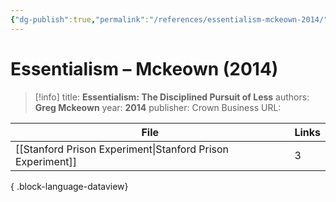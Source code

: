 ```yaml
---
{"dg-publish":true,"permalink":"/references/essentialism-mckeown-2014/"}
---
```



# Essentialism –  Mckeown (2014)

> [!info]
> title: **Essentialism: The Disciplined Pursuit of Less**
> authors: **Greg Mckeown**
> year: **2014**
> publisher: Crown Business
> URL: 



| File                                                          | Links |
| ------------------------------------------------------------- | ----- |
| [[Stanford Prison Experiment\|Stanford Prison Experiment]] | 3     |

{ .block-language-dataview}